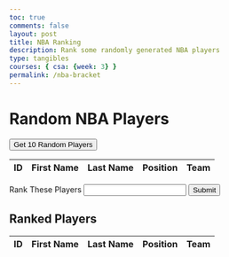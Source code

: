 ```yaml
---
toc: true
comments: false
layout: post
title: NBA Ranking
description: Rank some randomly generated NBA players
type: tangibles
courses: { csa: {week: 3} }
permalink: /nba-bracket
---
```


<html>
<head>
    <title>Random NBA Players</title>
</head>
<body>
    <h1>Random NBA Players</h1>
    <button onclick="displayRandomPlayers()">Get 10 Random Players</button>
    <table>
        <thead>
            <tr>
                <th>ID</th>
                <th>First Name</th>
                <th>Last Name</th>
                <th>Position</th>
                <th>Team</th>
            </tr>
        </thead>
        <tbody id="playerTableBody">
            <!-- Table rows will be added here -->
        </tbody>
    </table>
    <form id="myForm">
        <label for="textBox">Rank These Players</label>
        <input type="text" id="textBox" name="textBox">
        <button type="submit">Submit</button>
    </form>
    <div id="rankedPlayers">
        <h2>Ranked Players</h2>
        <ul id="rankedList"></ul>
    </div>
    <table>
        <thead>
            <tr>
                <th>ID</th>
                <th>First Name</th>
                <th>Last Name</th>
                <th>Position</th>
                <th>Team</th>
            </tr>
        </thead>
        <tbody id="rankedPlayersTableBody">
            <!-- Ranked players will be added here -->
        </tbody>
    </table>
    <script>
        // Global array to store player rankings
        const playerRankings = [];
        
        // Global array to store player data
        let playerDataArray = [];

        function handleFormSubmit() {
            const form = document.getElementById('myForm');
            form.addEventListener('submit', function(event) {
                event.preventDefault(); // Prevent the form from submitting and refreshing the page
                const textBoxValue = document.getElementById('textBox').value;
                // Assuming textBoxValue contains the player's name or ID
                playerRankings.push(textBoxValue); // Store the ranking in the array
                rearrangeTable(); // Rearrange the table based on rankings
            });
        }

        function rearrangeTable() {
            // Sort the playerDataArray based on the order of rankings entered by the user
            playerDataArray.sort((a, b) => {
                const aIndex = playerRankings.indexOf(a.full_name);
                const bIndex = playerRankings.indexOf(b.full_name);
                return aIndex - bIndex;
            });

            // Update the rankedPlayersTableBody with the sorted data
            const rankedPlayersTableBody = document.getElementById('rankedPlayersTableBody');
            rankedPlayersTableBody.innerHTML = '';

            for (const player of playerDataArray) {
                const row = document.createElement('tr');
                row.innerHTML = `
                    <td>${player.id}</td>
                    <td>${player.first_name}</td>
                    <td>${player.last_name}</td>
                    <td>${player.position}</td>
                    <td>${player.team.full_name}</td>
                `;
                rankedPlayersTableBody.appendChild(row);
            }
        }

        // Call the function to set up the form handling and initialize the ranked players list and table
        handleFormSubmit();

        async function fetchRandomPlayers() {
            const url = 'https://free-nba.p.rapidapi.com/players?page=0&per_page=100'; // Increase per_page for more choices
            const options = {
                method: 'GET',
                headers: {
                    'X-RapidAPI-Key': 'f9e05fed4fmshda97f8933d9e076p192198jsn5018f8cb51c3',
                    'X-RapidAPI-Host': 'free-nba.p.rapidapi.com'
                }
            };
            try {
                const response = await fetch(url, options);
                const data = await response.json();
                return data.data; // Extract the player data from the response
            } catch (error) {
                console.error(error);
            }
        }

        async function displayRandomPlayers() {
            const playerData = await fetchRandomPlayers();
            playerDataArray = playerData; // Store the player data for later use
            if (playerData) {
                const playerTableBody = document.getElementById('playerTableBody');
                playerTableBody.innerHTML = ''; // Clear previous rows
                for (let i = 0; i < 10; i++) {
                    const randomIndex = Math.floor(Math.random() * playerData.length);
                    const randomPlayer = playerData[randomIndex];
                    // Create a new row for the random player
                    const row = document.createElement('tr');
                    row.innerHTML = `
                        <td>${randomPlayer.id}</td>
                        <td>${randomPlayer.first_name}</td>
                        <td>${randomPlayer.last_name}</td>
                        <td>${randomPlayer.position}</td>
                        <td>${randomPlayer.team.full_name}</td>
                    `;
                    playerTableBody.appendChild(row);
                }
            }
        }
    </script>
</body>
</html>

**Project Title:** NBA Player Ranking 

**Project Description:**
Our project involves utilizing movie-related data through an appropriate API, processing and integrating this data, and creating a unique visualization or application for our class.

**Project Goals:**
1. To use NBA player data from an API.
2. Practice using JavaScript to create a coherent project containing inputs and outputs.
3. To practice agile methodology and pair programming to maximize project management, organization, and planning.

**Project Team:**
- Tanay Patel
- Paaras Purohit

**Extra Help:**
- Yuri & Shreyas
- ChatGPT

**Project Timeline:**

*Day 1: Project Initiation and Planning*
- Define project objectives and goals.
- Select an appropriate movie-related API.
- Develop a project plan, including a timeline.
- Create a project presentation outline.

*Day 2-3: Data Retrieval and Processing*
- Access the chosen API and set up authentication (if required).
- Retrieve movie-related data, including but not limited to titles, ratings, genres, and release dates.
- Resolve any API fetching issues and adapt the project scope if necessary.
- Develop data processing scripts to clean and format the data for visualization.

*Day 4-5: Visualization Development*
- Choose a visualization or application concept (e.g., interactive movie ratings chart, recommendation system, or movie trivia game).
- Begin developing the chosen concept using appropriate technologies (e.g., JavaScript, Python, HTML/CSS).
- Test and refine the visualization/application for accuracy and functionality.

*Day 6: Agile Methodology and Iterative Programming*
- Implement agile methodology to manage the project efficiently.
- Conduct a sprint meeting to review progress and address any issues.
- Make iterative improvements based on feedback received during the sprint review.

*Day 7: Documentation and Presentation*
- Create detailed documentation explaining the project's architecture, code, and data sources.
- Prepare a visually appealing presentation summarizing the project's journey, challenges, and outcomes.
- Practice the presentation and address any gaps or areas for improvement.

*Day 8: Final Presentation and Submission*
- Present the project to the class, highlighting key aspects, challenges, and lessons learned.
- Address any questions or feedback from the class.
- Submit the project presentation, documentation, and code.

**Lessons Learned:**
- Maintain open and regular communication between pair about project progress.
- Plan for hiccups and be prepared to have to change initial plans to successfully complete project.
